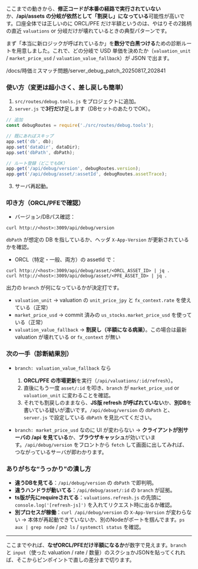 ここまでの動きから、**修正コードが本番の経路で実行されていない**か、**/api/assets の分岐が依然として「割戻し」になっている**可能性が高いです。口座全体では正しいのに ORCL/PFE だけ半額というのは、やはりその2銘柄の直近 `valuations` or 分岐だけが壊れているときの典型パターンです。

まず「本当に新ロジックが呼ばれているか」を**数分で白黒つける**ための診断ルートを用意しました。これで、どの分岐で USD 単価を決めたか（`valuation_unit` / `market_price_usd` / `valuation_value_fallback`）が JSON で出ます。

/docs/時価ミスマッチ問題/server_debug_patch_20250817_202841

### 使い方（変更は超小さく、差し戻しも簡単）

1. `src/routes/debug.tools.js` をプロジェクトに追加。
2. `server.js` で**3行だけ**足します（DBセットのあたりでOK）。

```js
// 追加
const debugRoutes = require('./src/routes/debug.tools');

// 既にあればスキップ
app.set('db', db);
app.set('dataDir', dataDir);
app.set('dbPath', dbPath);

// ルート登録（どこでもOK）
app.get('/api/debug/version', debugRoutes.version);
app.get('/api/debug/asset/:assetId', debugRoutes.assetTrace);
```

3. サーバ再起動。

### 叩き方（ORCL/PFEで確認）

* バージョン/DBパス確認：

```
curl http://<host>:3009/api/debug/version
```

`dbPath` が想定の DB を指しているか、ヘッダ `X-App-Version` が更新されているかを確認。

* ORCL（特定・一般、両方）の assetId で：

```
curl http://<host>:3009/api/debug/asset/<ORCL_ASSET_ID> | jq .
curl http://<host>:3009/api/debug/asset/<PFE_ASSET_ID> | jq .
```

出力の `branch` が何になっているかが決定打です。

* `valuation_unit` → valuation の `unit_price_jpy` と `fx_context.rate` を使えている（正常）
* `market_price_usd` → commit 済みの `us_stocks.market_price_usd` を使っている（正常）
* `valuation_value_fallback` → **割戻し（半額になる病巣）**。この場合は最新 valuation が壊れている or `fx_context` が無い

### 次の一手（診断結果別）

* `branch: valuation_value_fallback` なら

  1. **ORCL/PFE の市場更新**を実行（`/api/valuations/:id/refresh`）。
  2. 直後にもう一度 `asset/:id` を叩き、`branch` が `market_price_usd` or `valuation_unit` に変わることを確認。
  3. それでも割戻しのままなら、**JS版 refresh が呼ばれていない**か、**別DB**を書いている疑いが濃いです。`/api/debug/version` の `dbPath` と、`server.js` で設定している `dbPath` を見比べてください。

* `branch: market_price_usd` なのに UI が変わらない
  → **クライアントが別サーバの /api を見ている**か、**ブラウザキャッシュ**が効いています。`/api/debug/version` をフロントから `fetch` して画面に出してみれば、つながっているサーバが即わかります。

### ありがちな“うっかり”の潰し方

* **違うDBを見てる**：`/api/debug/version` の `dbPath` で即判明。
* **違うハンドラが動いてる**：`/api/debug/asset/:id` の `branch` が証拠。
* **ts版が先にrequireされてる**：`valuations.refresh.js` の先頭に `console.log('[refresh-js]')` を入れてリクエスト時に出るか確認。
* **別プロセスが稼働**：`curl /api/debug/version` の `X-App-Version` が変わらない → 本体が再起動できていないか、別のNodeがポートを掴んでます。`ps aux | grep node` / `pm2 ls` / `systemctl status` を確認。

---

ここまでやれば、**なぜORCL/PFEだけ半額になるか**が数字で見えます。`branch` と `input`（使った valuation / rate / 数量）のスクショかJSONを貼ってくれれば、そこからピンポイントで直しの差分まで切ります。
